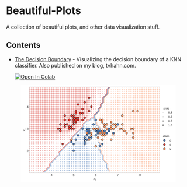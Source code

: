# Beautiful-Plots
A collection of beautiful plots, and other data visualization stuff.



## Contents


   * [The Decision Boundary](Decision%Boundary/decision-boundary.ipynb) - Visualizing the decision boundary of a KNN classifier. Also published on my blog, tvhahn.com. 

      [![Open In Colab](https://colab.research.google.com/assets/colab-badge.svg)](https://colab.research.google.com/github/tvhahn/Manufacturing-Data-Science-with-Python/blob/master/Metal%20Machining/1.B_building-vae.ipynb)
          
     
     <div style="text-align: left; ">
<figure>
       <img src="./Decision Boundary/img/knn.png" alt="knn decision boundary plot" style="background:none; border:none; box-shadow:none; text-align:center" width="500px"/>
</figure>
     </div>


​     
​     

